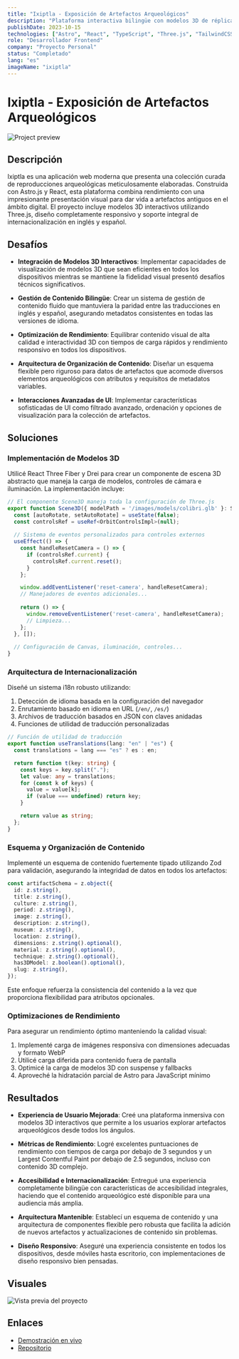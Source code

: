 ```yaml
---
title: "Ixiptla - Exposición de Artefactos Arqueológicos"
description: "Plataforma interactiva bilingüe con modelos 3D de réplicas arqueológicas"
publishDate: 2023-10-15
technologies: ["Astro", "React", "TypeScript", "Three.js", "TailwindCSS", "i18n"]
role: "Desarrollador Frontend"
company: "Proyecto Personal"
status: "Completado"
lang: "es"
imageName: "ixiptla"
---
```


# Ixiptla - Exposición de Artefactos Arqueológicos

![Project preview](/assets/projects/ixiptla.png)

## Descripción
Ixiptla es una aplicación web moderna que presenta una colección curada de reproducciones arqueológicas meticulosamente elaboradas. Construida con Astro.js y React, esta plataforma combina rendimiento con una impresionante presentación visual para dar vida a artefactos antiguos en el ámbito digital. El proyecto incluye modelos 3D interactivos utilizando Three.js, diseño completamente responsivo y soporte integral de internacionalización en inglés y español.

## Desafíos

- **Integración de Modelos 3D Interactivos**: Implementar capacidades de visualización de modelos 3D que sean eficientes en todos los dispositivos mientras se mantiene la fidelidad visual presentó desafíos técnicos significativos.
  
- **Gestión de Contenido Bilingüe**: Crear un sistema de gestión de contenido fluido que mantuviera la paridad entre las traducciones en inglés y español, asegurando metadatos consistentes en todas las versiones de idioma.
  
- **Optimización de Rendimiento**: Equilibrar contenido visual de alta calidad e interactividad 3D con tiempos de carga rápidos y rendimiento responsivo en todos los dispositivos.
  
- **Arquitectura de Organización de Contenido**: Diseñar un esquema flexible pero riguroso para datos de artefactos que acomode diversos elementos arqueológicos con atributos y requisitos de metadatos variables.
  
- **Interacciones Avanzadas de UI**: Implementar características sofisticadas de UI como filtrado avanzado, ordenación y opciones de visualización para la colección de artefactos.

## Soluciones

### Implementación de Modelos 3D
Utilicé React Three Fiber y Drei para crear un componente de escena 3D abstracto que maneja la carga de modelos, controles de cámara e iluminación. La implementación incluye:

```typescript
// El componente Scene3D maneja toda la configuración de Three.js
export function Scene3D({ modelPath = '/images/models/colibri.glb' }: Scene3DProps) {
  const [autoRotate, setAutoRotate] = useState(false);
  const controlsRef = useRef<OrbitControlsImpl>(null);
  
  // Sistema de eventos personalizados para controles externos
  useEffect(() => {
    const handleResetCamera = () => {
      if (controlsRef.current) {
        controlsRef.current.reset();
      }
    };

    window.addEventListener('reset-camera', handleResetCamera);
    // Manejadores de eventos adicionales...
    
    return () => {
      window.removeEventListener('reset-camera', handleResetCamera);
      // Limpieza...
    };
  }, []);
  
  // Configuración de Canvas, iluminación, controles...
}
```

### Arquitectura de Internacionalización
Diseñé un sistema i18n robusto utilizando:

1. Detección de idioma basada en la configuración del navegador
2. Enrutamiento basado en idioma en URL (`/en/`, `/es/`)
3. Archivos de traducción basados en JSON con claves anidadas
4. Funciones de utilidad de traducción personalizadas

```typescript
// Función de utilidad de traducción
export function useTranslations(lang: "en" | "es") {
  const translations = lang === "es" ? es : en;

  return function t(key: string) {
    const keys = key.split(".");
    let value: any = translations;
    for (const k of keys) {
      value = value[k];
      if (value === undefined) return key;
    }

    return value as string;
  };
}
```

### Esquema y Organización de Contenido
Implementé un esquema de contenido fuertemente tipado utilizando Zod para validación, asegurando la integridad de datos en todos los artefactos:

```typescript
const artifactSchema = z.object({
  id: z.string(),
  title: z.string(),
  culture: z.string(),
  period: z.string(),
  image: z.string(),
  description: z.string(),
  museum: z.string(),
  location: z.string(),
  dimensions: z.string().optional(),
  material: z.string().optional(),
  technique: z.string().optional(),
  has3DModel: z.boolean().optional(),
  slug: z.string(),
});
```

Este enfoque refuerza la consistencia del contenido a la vez que proporciona flexibilidad para atributos opcionales.

### Optimizaciones de Rendimiento
Para asegurar un rendimiento óptimo manteniendo la calidad visual:

1. Implementé carga de imágenes responsiva con dimensiones adecuadas y formato WebP
2. Utilicé carga diferida para contenido fuera de pantalla
3. Optimicé la carga de modelos 3D con suspense y fallbacks
4. Aproveché la hidratación parcial de Astro para JavaScript mínimo

## Resultados

- **Experiencia de Usuario Mejorada**: Creé una plataforma inmersiva con modelos 3D interactivos que permite a los usuarios explorar artefactos arqueológicos desde todos los ángulos.

- **Métricas de Rendimiento**: Logré excelentes puntuaciones de rendimiento con tiempos de carga por debajo de 3 segundos y un Largest Contentful Paint por debajo de 2.5 segundos, incluso con contenido 3D complejo.

- **Accesibilidad e Internacionalización**: Entregué una experiencia completamente bilingüe con características de accesibilidad integrales, haciendo que el contenido arqueológico esté disponible para una audiencia más amplia.

- **Arquitectura Mantenible**: Establecí un esquema de contenido y una arquitectura de componentes flexible pero robusta que facilita la adición de nuevos artefactos y actualizaciones de contenido sin problemas.

- **Diseño Responsivo**: Aseguré una experiencia consistente en todos los dispositivos, desde móviles hasta escritorio, con implementaciones de diseño responsivo bien pensadas.

## Visuales
![Vista previa del proyecto](/assets/projects/ixiptla.png)

## Enlaces
- [Demostración en vivo](https://ixiptla.com/)
- [Repositorio](https://github.com/Itzli2000/ixiptla)